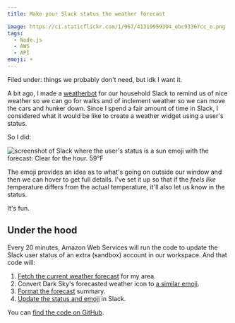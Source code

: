 ```yaml
---
title: Make your Slack status the weather forecast

image: https://c1.staticflickr.com/1/967/41319959304_ebc93367cc_o.png
tags:
  - Node.js
  - AWS
  - API
emoji: ☀️
---
```


Filed under: things we probably don't need, but idk I want it.

A bit ago, I made a [weatherbot](https://katydecorah.com/code/weatherbot/) for our household Slack to remind us of nice weather so we can go for walks and of inclement weather so we can move the cars and hunker down. Since I spend a fair amount of time in Slack, I considered what it would be like to create a weather widget using a user's status.

So I did:

![screenshot of Slack where the user's status is a sun emoji with the forecast: Clear for the hour. 59℉](https://c1.staticflickr.com/1/967/41319959304_ebc93367cc_o.png)

The emoji provides an idea as to what's going on outside our window and then we can hover to get full details. I've set it up so that if the _feels like_ temperature differs from the actual temperature, it'll also let us know in the status.

It's fun.

## Under the hood

Every 20 minutes, Amazon Web Services will run the code to update the Slack user status of an extra (sandbox) account in our workspace. And that code will:

1. [Fetch the current weather forecast](https://github.com/katydecorah/weather-status/blob/568c5eb37642cd48d410e202fb68de063a588332/index.js#L13-L29) for my area.
2. Convert Dark Sky's forecasted weather icon to [a similar emoji](https://github.com/katydecorah/weather-status/blob/568c5eb37642cd48d410e202fb68de063a588332/index.js#L31-L45).
3. [Format the forecast](https://github.com/katydecorah/weather-status/blob/568c5eb37642cd48d410e202fb68de063a588332/index.js#L47-L63) summary.
4. [Update the status and emoji](https://github.com/katydecorah/weather-status/blob/568c5eb37642cd48d410e202fb68de063a588332/index.js#L74-L90) in Slack.

You can [find the code on GitHub](https://github.com/katydecorah/weather-status).

